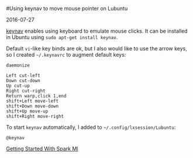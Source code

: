 #Using keynav to move mouse pointer on Lubuntu

2016-07-27

<!--- tags: linux -->

[keynav](http://www.semicomplete.com/projects/keynav/) enables using keyboard to emulate mouse clicks. It can be installed in Ubuntu using `sudo apt-get install keynav`. 

Default `vi`-like key binds are ok, but I also would like to use the arrow keys, so I created `~/.keynavrc` to augment default keys:

```
daemonize

Left cut-left
Down cut-down
Up cut-up
Right cut-right
Return warp,click 1,end
shift+Left move-left
shift+Down move-down
shift+Up move-up
shift+Right move-right
```

To start `keynav` automatically, I added to `~/.config/lxsession/Lubuntu`:

```
@keynav
```

<ins class='nfooter'><a rel='next' id='fnext' href='#blog/2016/2016-07-26-Getting-Started-With-Spark-Ml.md'>Getting Started With Spark Ml</a></ins>

